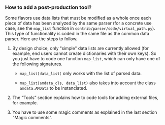 ### How to add a post-production tool?

Some flavors use data lists that must be modified as a whole once each piece of data has been analyzed by the same parser (for a concrete use case, see the `map_list` function in `contrib/parser/code/virtual_path.py`). This type of functionality is coded in the same file as the common data parser. Here are the steps to follow.


  1. By design choice, only "simple" data lists are currently allowed (for example, end users cannot create dictionaries with their own keys). So you just have to code one function `map_list`, which can only have one of the following signatures.

     + `map_list(data_list)` only works with the list of parsed data.

     + `map_list(amdata_cls, data_list)` also takes into account the class `amdata.AMData` to be instanciated.

  1.  The “Tools” section explains how to code tools for adding external files, for example.

  1. You have to use some magic comments as explained in the last section "Magic comments".
